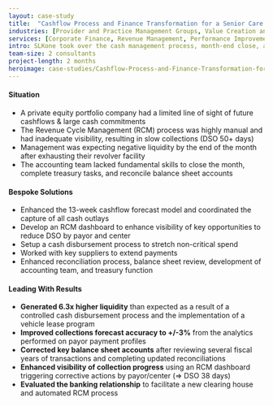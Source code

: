 ```yaml
---
layout: case-study
title:  "Cashflow Process and Finance Transformation for a Senior Care Group"
industries: [Provider and Practice Management Groups, Value Creation and Growth]
services: [Corporate Finance, Revenue Management, Performance Improvement]
intro: SLKone took over the cash management process, month-end close, and finance functions at a senior care organization with more than 100 centers, helping the organization to avert a negative total liquidity while gaining visibility of the hurdles ahead 
team-size: 2 consultants
project-length: 2 months
heroimage: case-studies/Cashflow-Process-and-Finance-Transformation-for-a-Senior-Care-Group.jpg
---
```


#### Situation
- A private equity portfolio company had a limited line of sight of future cashflows & large cash commitments
- The Revenue Cycle Management (RCM) process was highly manual and had inadequate visibility, resulting in slow collections (DSO 50+ days)
- Management was expecting negative liquidity by the end of the month after exhausting their revolver facility
- The accounting team lacked fundamental skills to close the month, complete treasury tasks, and reconcile balance sheet accounts

#### Bespoke Solutions
- Enhanced the 13-week cashflow forecast model and coordinated the capture of all cash outlays
- Develop an RCM dashboard to enhance visibility of key opportunities to reduce DSO by payor and center
- Setup a cash disbursement process to stretch non-critical spend
- Worked with key suppliers to extend payments
- Enhanced reconciliation process, balance sheet review, development of accounting team, and treasury function

#### Leading With Results
- **Generated 6.3x higher liquidity** than expected as a result of a controlled cash disbursement process and the implementation of a vehicle lease program
- **Improved collections forecast accuracy to +/-3%** from the analytics performed on payor payment profiles
- **Corrected key balance sheet accounts** after reviewing several fiscal years of transactions and completing updated reconciliations
- **Enhanced visibility of collection progress** using an RCM dashboard triggering corrective actions by payor/center (=> DSO 38 days)
- **Evaluated the banking relationship** to facilitate a new clearing house and automated RCM process

